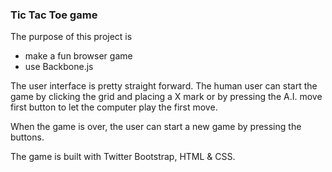 ### Tic Tac Toe game

The purpose of this project is

* make a fun browser game
* use Backbone.js

The user interface is pretty straight forward. The human user can start the game by clicking the grid and placing a X mark or by pressing the A.I. move first button to let the computer play the first move.

When the game is over, the user can start a new game by pressing the buttons.

The game is built with Twitter Bootstrap, HTML & CSS.